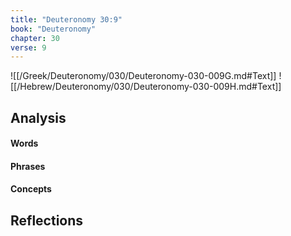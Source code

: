 ```yaml
---
title: "Deuteronomy 30:9"
book: "Deuteronomy"
chapter: 30
verse: 9
---
```

![[/Greek/Deuteronomy/030/Deuteronomy-030-009G.md#Text]]
![[/Hebrew/Deuteronomy/030/Deuteronomy-030-009H.md#Text]]

## Analysis

#### Words

#### Phrases

#### Concepts

## Reflections

